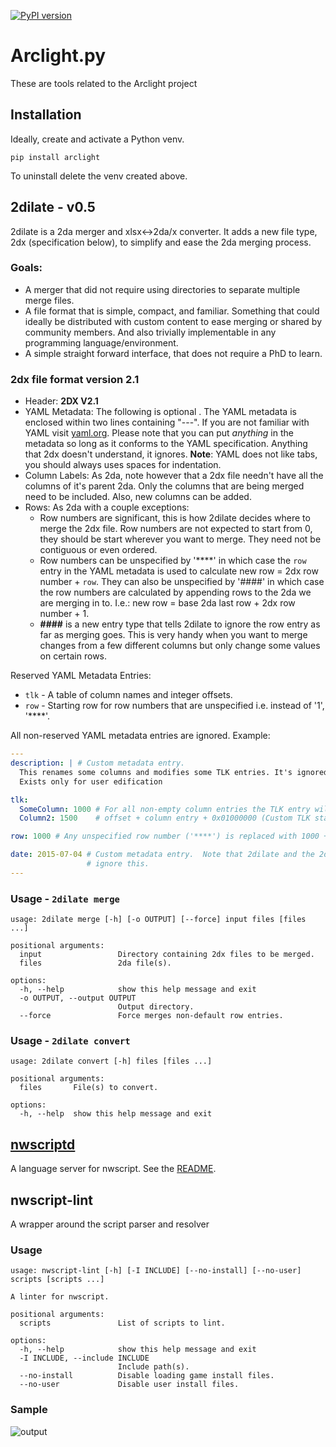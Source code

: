 [![PyPI version](https://badge.fury.io/py/arclight.svg)](https://badge.fury.io/py/arclight)

# Arclight.py

These are tools related to the Arclight project

## Installation

Ideally, create and activate a Python venv.

```
pip install arclight
```

To uninstall delete the venv created above.

## 2dilate - v0.5

2dilate is a 2da merger and xlsx<->2da/x converter.  It adds a new file type, 2dx (specification below), to simplify and ease the 2da merging process.

### Goals:
* A merger that did not require using directories to separate multiple  merge files.
* A file format that is simple, compact, and familiar.  Something that could ideally be distributed with custom content to ease merging or
  shared by community members.  And also trivially implementable in any programming language/environment.
* A simple straight forward interface, that does not require a PhD to learn.

### 2dx file format version 2.1

* Header: **2DX V2.1**
* YAML Metadata: The following is optional .  The YAML metadata is enclosed within two lines containing
  "---".  If you are not familiar with YAML visit [yaml.org](http://www.yaml.org/).
  Please note that you can put _anything_ in the metadata so long as it
  conforms to the YAML specification.  Anything that 2dx doesn't understand, it ignores.
  **Note**: YAML does not like tabs, you should always uses spaces for indentation.
* Column Labels: As 2da, note however that a 2dx file needn't have all
  the columns of it's parent 2da.  Only the columns that are being
  merged need to be included.  Also, new columns can be added.
* Rows: As 2da with a couple exceptions:
  * Row numbers are significant, this is how 2dilate decides where to
    merge the 2dx file. Row numbers are not expected to start from 0, they should be start
    wherever you want to merge.  They need not be contiguous or even
    ordered.
  * Row numbers can be unspecified by '****' in which case the `row` entry in the YAML metadata is used to calculate
    new row = 2dx row number + `row`. They can also be unspecified by '####' in which case the row numbers are calculated by appending rows to the
    2da we are merging in to. I.e.: new row = base 2da last row + 2dx row number + 1.
  * **####** is a new entry type that tells 2dilate to ignore the row
    entry as far as merging goes.  This is very handy when you want to
    merge changes from a few different columns but only change some
    values on certain rows.

Reserved YAML Metadata Entries:

* `tlk` - A table of column names and integer offsets.
* `row` - Starting row for row numbers that are unspecified i.e. instead of '1', '****'.

All non-reserved YAML metadata entries are ignored. Example:

```yaml
---
description: | # Custom metadata entry.
  This renames some columns and modifies some TLK entries. It's ignored by the parser.
  Exists only for user edification

tlk:
  SomeColumn: 1000 # For all non-empty column entries the TLK entry will be calculated
  Column2: 1500    # offset + column entry + 0x01000000 (Custom TLK starting point).

row: 1000 # Any unspecified row number ('****') is replaced with 1000 + 2dx row number.

date: 2015-07-04 # Custom metadata entry.  Note that 2dilate and the 2dx reader will simply
                 # ignore this.
---
```

### Usage - `2dilate merge`

```
usage: 2dilate merge [-h] [-o OUTPUT] [--force] input files [files ...]

positional arguments:
  input                 Directory containing 2dx files to be merged.
  files                 2da file(s).

options:
  -h, --help            show this help message and exit
  -o OUTPUT, --output OUTPUT
                        Output directory.
  --force               Force merges non-default row entries.

```

### Usage - `2dilate convert`

```
usage: 2dilate convert [-h] files [files ...]

positional arguments:
  files       File(s) to convert.

options:
  -h, --help  show this help message and exit
```

## [nwscriptd](arclight/nwscriptd/README.md)

A language server for nwscript. See the [README](arclight/nwscriptd/README.md).

## nwscript-lint

A wrapper around the script parser and resolver

### Usage

```
usage: nwscript-lint [-h] [-I INCLUDE] [--no-install] [--no-user] scripts [scripts ...]

A linter for nwscript.

positional arguments:
  scripts               List of scripts to lint.

options:
  -h, --help            show this help message and exit
  -I INCLUDE, --include INCLUDE
                        Include path(s).
  --no-install          Disable loading game install files.
  --no-user             Disable user install files.
```

### Sample

![output](screenshots/nwscript-lint-2024-10-21.png)
